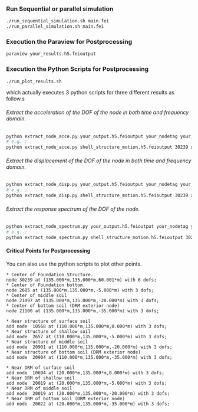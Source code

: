 ### Run Sequential or parallel simulation
```bash
./run_sequential_simulation.sh main.fei
./run_parallel_simulation.sh main.fei
```

### Execution the Paraview for Postprocessing
```bash
paraview your_results.h5.feioutput
```

### Execution the Python Scripts for Postprocessing
```bash
./run_plot_results.sh
```
which actually executes 3 python scripts for three different results as follow.s

###### Extract the acceleration of the DOF of the node in both time and frequency domain.
```bash
python extract_node_acce.py your_output.h5.feioutput your_nodetag your_dof
# e.g. : 
python extract_node_acce.py shell_structure_motion.h5.feioutput 30239 x
```

###### Extract the displacement of the DOF of the node in both time and frequency domain.
```bash
python extract_node_disp.py your_output.h5.feioutput your_nodetag your_dof
# e.g. : 
python extract_node_disp.py shell_structure_motion.h5.feioutput 30239 x
```

###### Extract the response spectrum of the DOF of the node.
```bash
python extract_node_spectrum.py your_output.h5.feioutput your_nodetag your_dof
# e.g. : 
python extract_node_spectrum.py shell_structure_motion.h5.feioutput 30239 x
```

#### Critical Points for Postprocessing
You can also use the python scripts to plot other points.

```
* Center of Foundation Structure.
node 30239 at (135.000*m,135.000*m,60.001*m) with 6 dofs; 
* Center of Foundation bottom. 
node 2685 at (135.000*m,135.000*m,-5.000*m) with 3 dofs; 
* Center of middle soil 
node 21097 at (135.000*m,135.000*m,-20.000*m) with 3 dofs;  
* Center of bottom soil (DRM exterior node)
node 21100 at (135.000*m,135.000*m,-35.000*m) with 3 dofs; 
```

```
* Near structure of surface soil
add node  10568 at (110.000*m,135.000*m,0.000*m) with 3 dofs; 
* Near structure of shallow soil
add node  2657 at (110.000*m,135.000*m,-5.000*m) with 3 dofs; 
* Near structure of middle soil
add node  20901 at (110.000*m,135.000*m,-20.000*m) with 3 dofs; 
* Near structure of bottom soil (DRM exterior node)
add node  20904 at (110.000*m,135.000*m,-35.000*m) with 3 dofs; 
```

```
* Near DRM of surface soil
add node  10694 at (20.000*m,135.000*m,0.000*m) with 3 dofs; 
* Near DRM of shallow soil
add node  20019 at (20.000*m,135.000*m,-5.000*m) with 3 dofs; 
* Near DRM of middle soil
add node  20019 at (20.000*m,135.000*m,-20.000*m) with 3 dofs; 
* Near DRM of bottom soil (DRM exterior node)
add node  20022 at (20.000*m,135.000*m,-35.000*m) with 3 dofs; 
```








